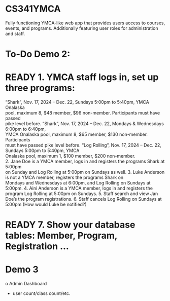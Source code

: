 # CS341YMCA
Fully functioning YMCA-like web app that provides users access to courses, events, and programs. Additionally featuring user roles for administration and staff.


# To-Do Demo 2:
# READY 1. YMCA	staff	logs	in,	set	up	three	programs:	
“Shark”,	Nov.	17,	2024 – Dec.	22,	Sundays	5:00pm	to	5:40pm,	YMCA	Onalaska	
pool,	maximum	8,	$48	member,	$96	non-member.	Participants	must	have	passed	
pike	level	before.
“Shark”,	Nov.	 17,	 2024 – Dec.	 22,	 Mondays &	Wednesdays 6:00pm	 to	 6:40pm,	
YMCA	Onalaska	pool,	maximum	8,	$65 member,	$130 non-member.	Participants	
must	have	passed	pike	level	before.
“Log	Rolling”,	Nov.	17,	2024 – Dec.	22,	Sundays	5:00pm	to	5:40pm,	YMCA	
Onalaska pool,	maximum	1,	$100 member,	$200 non-member.	
2. Jane	Doe	is	a	YMCA	member,	logs	in	and	registers	the	programs Shark	at	5:00pm	
on	Sunday	and	Log	Rolling	at	5:00pm	on	Sundays	as	well.
3. Luke	Anderson	is	not	a	YMCA	member,	registers	the	programs Shark	on	
Mondays	and	Wednesdays at	6:00pm,	and	Log	Rolling	on	Sundays	at	5:00pm.
4. Aini	Anderson	is	a	YMCA	member,	logs	in	and	registers	the	program	Log	Rolling	
at	5:00pm	on	Sundays.
5. Staff	search	and	view	Jan	Doe’s	the	program	registrations.
6. Staff	cancels	Log	Rolling	on	Sundays	at	5:00pm (How	would	Luke	be	notified?)
# READY 7. Show	your	database	tables:	Member, Program, Registration …


# Demo 3
o Admin Dashboard
  - user count/class count/etc.